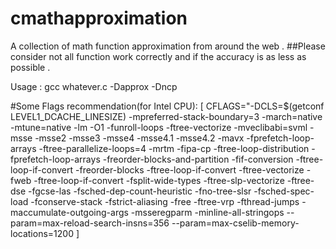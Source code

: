 # cmathapproximation
A collection of math function approximation from around the web .
##Please consider not all function work correctly and if the accuracy is as less as possible .


Usage : 
gcc whatever.c -Dapprox -Dncp


#Some Flags recommendation(for Intel CPU):
[
CFLAGS="-DCLS=$(getconf LEVEL1_DCACHE_LINESIZE) -mpreferred-stack-boundary=3 -march=native -mtune=native -lm -O1 -funroll-loops -ftree-vectorize -mveclibabi=svml -msse -msse2 -msse3 -msse4 -msse4.1 -msse4.2 -mavx -fprefetch-loop-arrays  -ftree-parallelize-loops=4 -mrtm -fipa-cp -ftree-loop-distribution -fprefetch-loop-arrays -freorder-blocks-and-partition -fif-conversion -ftree-loop-if-convert -freorder-blocks -ftree-loop-if-convert -ftree-vectorize -fweb  -ftree-loop-if-convert -fsplit-wide-types -ftree-slp-vectorize -ftree-dse -fgcse-las -fsched-dep-count-heuristic -fno-tree-slsr -fsched-spec-load -fconserve-stack -fstrict-aliasing -free -ftree-vrp -fthread-jumps -maccumulate-outgoing-args -msseregparm -minline-all-stringops --param=max-reload-search-insns=356 --param=max-cselib-memory-locations=1200
]
